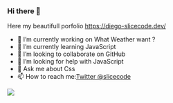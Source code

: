 ### Hi there 👋

Here my beautifull porfolio https://diego-slicecode.dev/

- 🔭 I’m currently working on What Weather want ?
- 🌱 I’m currently learning JavaScript
- 👯 I’m looking to collaborate on GitHub
- 🤔 I’m looking for help with JavaScript
- 💬 Ask me about Css
- 📫 How to reach me:[Twitter @slicecode](https://twitter.com/slicecodediego)

<img src="https://github-readme-stats.vercel.app/api?username=webdiego&&show_icons=true&title_color=069bf1&icon_color=069bf1f&text_color=069bf1&bg_color=ffff ">
